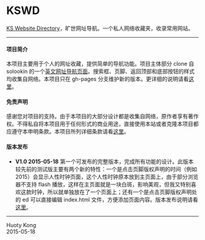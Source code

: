 KSWD
====

[KS Website Directory](http://kuanghy.github.io/kswd/)，旷世网址导航。一个私人网络收藏夹，收录常用网站。

----

#### 项目简介
本项目主要用于个人的网址收藏，提供简单的导航功能。项目主体部分 clone 自 solookin 的一个[英文网址导航页面](http://www.oschina.net/code/snippet_28714_21240)。搜索框、页脚、返回顶部和底部按钮的样式均收集自网络。本项目只在 gh-pages 分支维护新的版本。更详细的说明请看[这里](http://kuanghy.github.io/kswd/about.html)。


#### 免责声明
感谢您对项目的支持。由于本项目的大部分设计都是收集自网络，原作者享有著作权。不得私自将本项目用于任何形式的商业用途，直接使用本站或者克隆本项目都应遵守本申明条款。本项目所列详细条款请看[这里](http://kuanghy.github.io/kswd/disclaimer.html)。

#### 版本发布
* **V1.0 2015-05-18**
第一个可发布的完整版本，完成所有功能的设计。此版本较先前的测试版主要有两个新的特性：一个是点击页脚版权声明的时间（例如2015）会显示人性时钟页面，这个人性时钟原本放到主页面上，由于部分浏览器不支持 flash 播放，这样在主页面就是一块白斑，影响美观，但我又特别喜欢这款时钟，所以就单独放在了一个页面上；还有一个是点击页脚版权声明处的 ed 可以直接编辑 index.html 文件，方便添加页面内容。版本发布说明请看[这里](http://kuanghy.github.io/release-kswd-v1.0/)。

-----------------
Huoty Kong <br />
2015-05-18
